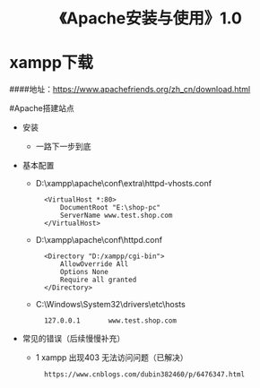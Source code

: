 <h1 align="center">《Apache安装与使用》1.0</h1>

# xampp下载
####地址：https://www.apachefriends.org/zh_cn/download.html

#Apache搭建站点

- 安装
	- 一路下一步到底
- 基本配置
	- D:\xampp\apache\conf\extra\httpd-vhosts.conf

		   	<VirtualHost *:80>
				DocumentRoot "E:\shop-pc"
				ServerName www.test.shop.com
			</VirtualHost>

	- D:\xampp\apache\conf\httpd.conf

		   	<Directory "D:/xampp/cgi-bin">
    			AllowOverride All
    			Options None
    			Require all granted
			</Directory>

	- C:\Windows\System32\drivers\etc\hosts

		   	127.0.0.1       www.test.shop.com

- 常见的错误（后续慢慢补充）

    - 1 xampp 出现403 无法访问问题（已解决）

    		https://www.cnblogs.com/dubin382460/p/6476347.html